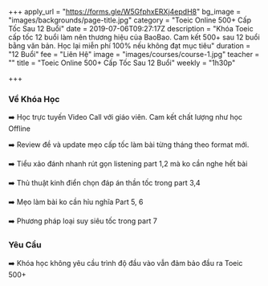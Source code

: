+++
apply_url = "https://forms.gle/W5GfphxERXj4epdH8"
bg_image = "images/backgrounds/page-title.jpg"
category = "Toeic Online 500+ Cấp Tốc Sau 12 Buổi"
date = 2019-07-06T09:27:17Z
description = "Khóa Toeic cấp tốc 12 buổi làm nên thương hiệu của BaoBao. Cam kết 500+ sau 12 buổi bằng văn bản. Học lại miễn phí 100% nếu không đạt mục tiêu"
duration = "12 Buổi"
fee = "Liên Hệ"
image = "images/courses/course-1.jpg"
teacher = ""
title = "Toeic Online 500+ Cấp Tốc Sau 12 Buổi"
weekly = "1h30p"

+++
### Về Khóa Học

➡️ Học trực tuyến Video Call với giáo viên. Cam kết chất lượng như học Offline

➡️ Review đề và update mẹo cấp tốc làm bài từng tháng theo format mới.

➡️ Tiểu xảo đánh nhanh rút gọn listening part 1,2 mà ko cần nghe hết bài

➡️ Thủ thuật kinh điển chọn đáp án thần tốc trong part 3,4

➡️ Mẹo làm bài ko cần hỉu nghĩa Part 5, 6

➡️ Phương pháp loại suy siêu tốc trong part 7</p>

### Yêu Cầu

➡️ Khóa học không yêu cầu trình độ đầu vào vẫn đảm bảo đầu ra Toeic 500+